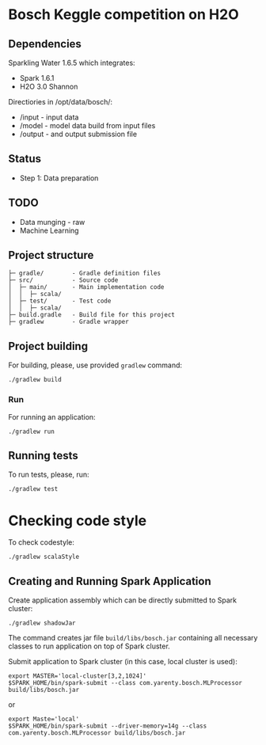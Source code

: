 # Bosch Keggle competition on H2O


## Dependencies
Sparkling Water 1.6.5 which integrates:
- Spark 1.6.1
- H2O 3.0 Shannon

Directiories in /opt/data/bosch/:
- /input - input data
- /model  - model data build from input files
- /output - and output submission file


## Status
- Step 1: Data preparation


## TODO
- Data munging - raw
- Machine Learning


## Project structure
 
```
├─ gradle/        - Gradle definition files
├─ src/           - Source code
│  ├─ main/       - Main implementation code 
│  │  ├─ scala/
│  ├─ test/       - Test code
│  │  ├─ scala/
├─ build.gradle   - Build file for this project
├─ gradlew        - Gradle wrapper 
```



## Project building

For building, please, use provided `gradlew` command:
```
./gradlew build
```

### Run
For running an application:
```
./gradlew run
```

## Running tests

To run tests, please, run:
```
./gradlew test
```

# Checking code style

To check codestyle:
```
./gradlew scalaStyle
```

## Creating and Running Spark Application

Create application assembly which can be directly submitted to Spark cluster:
```
./gradlew shadowJar
```
The command creates jar file `build/libs/bosch.jar` containing all necessary classes to run application on top of Spark cluster.

Submit application to Spark cluster (in this case, local cluster is used):
```
export MASTER='local-cluster[3,2,1024]'
$SPARK_HOME/bin/spark-submit --class com.yarenty.bosch.MLProcessor build/libs/bosch.jar
```

or 
```
export Maste='local'
$SPARK_HOME/bin/spark-submit --driver-memory=14g --class com.yarenty.bosch.MLProcessor build/libs/bosch.jar

```




